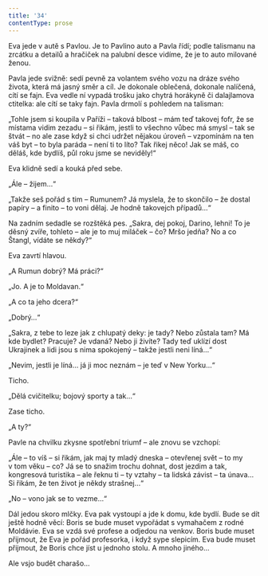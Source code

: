 ```yaml
---
title: '34'
contentType: prose
---
```


<section>

Eva jede v autě s Pavlou. Je to Pavlino auto a Pavla řídí; podle talis­manu na zrcátku a detailů a hračiček na palubní desce vidíme, že je to auto milované ženou.

Pavla jede svižně: sedí pevně za volantem svého vozu na dráze svého života, která má jasný směr a cíl. Je dokonale oblečená, dokonale nalíčená, cítí se fajn. Eva vedle ní vypadá trošku jako chytrá horákyně či dalajlamova ctitelka: ale cítí se taky fajn. Pavla drmolí s pohledem na talisman:

„Tohle jsem si koupila v Paříži – taková blbost – mám teď takovej fofr, že se místama vidim zezadu – si řikám, jestli to všechno vůbec má smysl – tak se štvát – no ale zase když si chci udržet nějakou úroveň – vzpomínám na ten váš byt – to byla paráda – není ti to líto? Tak řikej něco! Jak se máš, co děláš, kde bydlíš, půl roku jsme se neviděly!“

Eva klidně sedí a kouká před sebe.

„Ále – žijem…“

„Takže seš pořád s tim – Rumunem? Já myslela, že to skončilo – že dostal papíry – a finito – to voni dělaj. Je hodně takovejch případů…“

Na zadním sedadle se rozštěká pes. „Sakra, dej pokoj, Darino, lehni! To je děsný zvíře, tohleto – ale je to muj miláček – čo? Mršo jedňa? No a co Štangl, vídáte se někdy?“

Eva zavrtí hlavou.

„A Rumun dobrý? Má práci?“

„Jo. A je to Moldavan.“

„A co ta jeho dcera?“

„Dobrý…“

„Sakra, z tebe to leze jak z chlupatý deky: je tady? Nebo zůstala tam? Má kde bydlet? Pracuje? Je vdaná? Nebo ji živíte? Tady teď uklízí dost Ukrajinek a lidi jsou s nima spokojený – takže jestli neni líná…“

„Nevim, jestli je líná… já ji moc neznám – je teď v New Yorku…“

Ticho.

„Dělá cvičitelku; bojový sporty a tak…“

Zase ticho.

„A ty?“

Pavle na chvilku zkysne spotřební triumf – ale znovu se vzchopí:

„Ále – to víš – si řikám, jak maj ty mladý dneska – otevřenej svět – to my v tom věku – co? Já se to snažim trochu dohnat, dost jezdim a tak, kongresová turistika – ale řeknu ti – ty vztahy – ta lidská závist – ta únava… Si řikám, že ten život je někdy strašnej…“

„No – vono jak se to vezme…“

Dál jedou skoro mlčky. Eva pak vystoupí a jde k domu, kde bydlí. Bude se dít ještě hodně věcí: Boris se bude muset vypořádat s vymahačem z rodné Moldávie. Eva se vzdá své profese a odjedou na venkov. Boris bude muset přijmout, že Eva je pořád profesorka, i když sype slepicím. Eva bude muset přijmout, že Boris chce jíst u jednoho stolu. A mnoho jiného…

Ale vsjo budět charašo…

</section>

